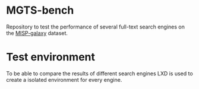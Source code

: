 # MGTS-bench

Repository to test the performance of several full-text search engines on the [MISP-galaxy]() dataset.

# Test environment

To be able to compare the results of different search engines LXD is used to create a isolated environment for every engine.

